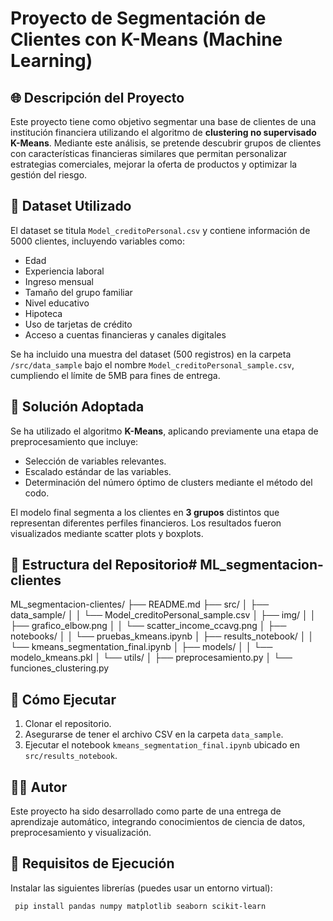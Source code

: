 # Proyecto de Segmentación de Clientes con K-Means (Machine Learning)

## 🌐 Descripción del Proyecto
Este proyecto tiene como objetivo segmentar una base de clientes de una institución financiera utilizando el algoritmo de **clustering no supervisado K-Means**. Mediante este análisis, se pretende descubrir grupos de clientes con características financieras similares que permitan personalizar estrategias comerciales, mejorar la oferta de productos y optimizar la gestión del riesgo.

## 📅 Dataset Utilizado
El dataset se titula `Model_creditoPersonal.csv` y contiene información de 5000 clientes, incluyendo variables como:
- Edad
- Experiencia laboral
- Ingreso mensual
- Tamaño del grupo familiar
- Nivel educativo
- Hipoteca
- Uso de tarjetas de crédito
- Acceso a cuentas financieras y canales digitales

Se ha incluido una muestra del dataset (500 registros) en la carpeta `/src/data_sample` bajo el nombre `Model_creditoPersonal_sample.csv`, cumpliendo el límite de 5MB para fines de entrega.

## 🤖 Solución Adoptada
Se ha utilizado el algoritmo **K-Means**, aplicando previamente una etapa de preprocesamiento que incluye:
- Selección de variables relevantes.
- Escalado estándar de las variables.
- Determinación del número óptimo de clusters mediante el método del codo.

El modelo final segmenta a los clientes en **3 grupos** distintos que representan diferentes perfiles financieros. Los resultados fueron visualizados mediante scatter plots y boxplots.

## 📁 Estructura del Repositorio# ML_segmentacion-clientes
ML_segmentacion-clientes/ ├── README.md ├── src/ │ ├── data_sample/ │ │ └── Model_creditoPersonal_sample.csv │ ├── img/ │ │ ├── grafico_elbow.png │ │ └── scatter_income_ccavg.png │ ├── notebooks/ │ │ └── pruebas_kmeans.ipynb │ ├── results_notebook/ │ │ └── kmeans_segmentation_final.ipynb │ ├── models/ │ │ └── modelo_kmeans.pkl │ └── utils/ │ ├── preprocesamiento.py │ └── funciones_clustering.py


## 🚀 Cómo Ejecutar
1. Clonar el repositorio.
2. Asegurarse de tener el archivo CSV en la carpeta `data_sample`.
3. Ejecutar el notebook `kmeans_segmentation_final.ipynb` ubicado en `src/results_notebook`.

## 👩‍💼 Autor
Este proyecto ha sido desarrollado como parte de una entrega de aprendizaje automático, integrando conocimientos de ciencia de datos, preprocesamiento y visualización.

## 🔐 Requisitos de Ejecución
Instalar las siguientes librerías (puedes usar un entorno virtual):
```bash
 pip install pandas numpy matplotlib seaborn scikit-learn



